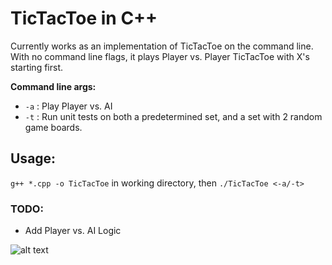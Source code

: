 # TicTacToe in C++   
Currently works as an implementation of TicTacToe on the command line. With no command line flags, it plays Player vs. Player TicTacToe with X's starting first.

**Command line args:** 
* `-a` : Play Player vs. AI
* `-t` : Run unit tests on both a predetermined set, and a set with 2 random game boards.

## **Usage:**
`g++ *.cpp -o TicTacToe` in working directory, then `./TicTacToe <-a/-t>`

### TODO:
* Add Player vs. AI Logic

![alt text](https://i.imgur.com/NVcUjEm.png "TicTacToe UML")
